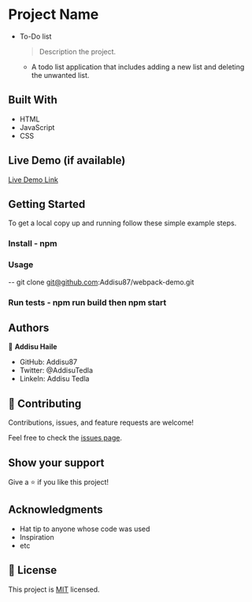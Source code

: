 # Project Name

- To-Do list

  > Description the project.

  - A todo list application that includes adding a new list and deleting the unwanted list.

## Built With

- HTML
- JavaScript
- CSS

## Live Demo (if available)

[Live Demo Link](https://livedemo.com)

## Getting Started

To get a local copy up and running follow these simple example steps.

### Install - npm

### Usage

-- git clone git@github.com:Addisu87/webpack-demo.git

### Run tests - npm run build then npm start

## Authors

👤 **Addisu Haile**

- GitHub: Addisu87
- Twitter: @AddisuTedla
- LinkeIn: Addisu Tedla

## 🤝 Contributing

Contributions, issues, and feature requests are welcome!

Feel free to check the [issues page](../../issues/).

## Show your support

Give a ⭐️ if you like this project!

## Acknowledgments

- Hat tip to anyone whose code was used
- Inspiration
- etc

## 📝 License

This project is [MIT](./MIT.md) licensed.
